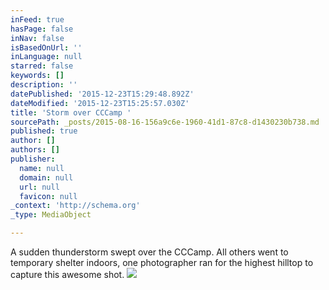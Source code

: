 ```yaml
---
inFeed: true
hasPage: false
inNav: false
isBasedOnUrl: ''
inLanguage: null
starred: false
keywords: []
description: ''
datePublished: '2015-12-23T15:29:48.892Z'
dateModified: '2015-12-23T15:25:57.030Z'
title: 'Storm over CCCamp '
sourcePath: _posts/2015-08-16-156a9c6e-1960-41d1-87c8-d1430230b738.md
published: true
author: []
authors: []
publisher:
  name: null
  domain: null
  url: null
  favicon: null
_context: 'http://schema.org'
_type: MediaObject

---
```

A sudden thunderstorm swept over the CCCamp. All others went to temporary shelter indoors, one photographer ran for the highest hilltop to capture this awesome shot.
![](https://s3-us-west-2.amazonaws.com/the-grid-img/p/3befd9832071e01bfd5e2cc847ff661ef8a19922.jpg)